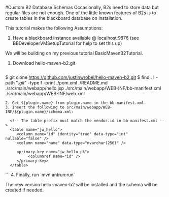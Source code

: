 #Custom B2 Database Schemas
Occasionally, B2s need to store data but regular files are not enough. One of the little 
known features of B2s is to create tables in the blackboard database on installation. 

This tutorial makes the following Assumptions:
  1. Have a blackboard instance available @ localhost:9876 (see BBDeveloperVMSetupTutorial for help to set this up)

We will be building on my previous tutorial BasicMavenB2Tutorial. 

1. Download hello-maven-b2.git
   ```
$ git clone https://github.com/justinwrobel/hello-maven-b2.git
$ find . ! -path "*.git*" -type f -print
./pom.xml
./README.md
./src/main/webapp/hello.jsp
./src/main/webapp/WEB-INF/bb-manifest.xml
./src/main/webapp/WEB-INF/web.xml
```
2. Get ${plugin.name} from plugin.name in the bb-manifest.xml. 
3. Insert the following to src/main/webapp/WEB-INF/${plugin.name}/schema.xml: 
   ```
   <?xml version="1.0" encoding="UTF-8"?>
   <schema name="BBLEARN" xmlns="http://www.blackboard.com/bb-schema"
        xmlns:xsi="http://www.w3.org/2001/XMLSchema-instance"
        xsi:schemaLocation="http://www.blackboard.com/bb-schema http://fibbba.blackboard.com/xsd/bb-schema.xsd">
      
      <!-- The table prefix must match the vendor.id in bb-manifest.xml -->
      <table name="jw_hello">
         <column name="id" identity="true" data-type="int" nullable="false" />
         <column name="name" data-type="nvarchar(256)" />
      	
         <primary-key name="jw_hello_pk">
              <columnref name="id" />
         </primary-key>
      </table>
   </schema>
```
4. Finally, run `mvn antrun:run`

The new version hello-maven-b2 will be installed and the schema will be created if needed.

